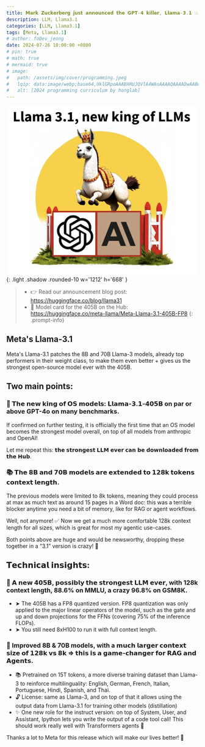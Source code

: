 ```yaml
---
title: 𝗠𝗮𝗿𝗸 𝗭𝘂𝗰𝗸𝗲𝗿𝗯𝗲𝗿𝗴 𝗷𝘂𝘀𝘁 𝗮𝗻𝗻𝗼𝘂𝗻𝗰𝗲𝗱 𝘁𝗵𝗲 𝗚𝗣𝗧-𝟰 𝗸𝗶𝗹𝗹𝗲𝗿, 𝗟𝗹𝗮𝗺𝗮-𝟯.𝟭 💥
description: LLM, Llama3.1
categories: [LLM, Llama3.1]
tags: [Meta, Llama3.1]
# author: foDev_jeong
date: 2024-07-26 10:00:00 +0800
# pin: true
# math: true
# mermaid: true
# image:
#   path: /assets/img/cover/programming.jpeg
#   lqip: data:image/webp;base64,UklGRpoAAABXRUJQVlA4WAoAAAAQAAAADwAABwAAQUxQSDIAAAARL0AmbZurmr57yyIiqE8oiG0bejIYEQTgqiDA9vqnsUSI6H+oAERp2HZ65qP/VIAWAFZQOCBCAAAA8AEAnQEqEAAIAAVAfCWkAALp8sF8rgRgAP7o9FDvMCkMde9PK7euH5M1m6VWoDXf2FkP3BqV0ZYbO6NA/VFIAAAA
#   alt: [2024 programming curriculum by honglab]
---
```




![ Overview of Llama 3.1 ](/assets/img/llm/New-King-Llama-31.jpeg){: .light .shadow .rounded-10 w='1212' h='668' }


> - 👉 Read our announcement blog post: <https://huggingface.co/blog/llama31>
> - 🤗 Model card for the 405B on the Hub: <https://huggingface.co/meta-llama/Meta-Llama-3.1-405B-FP8>
{: .prompt-info}

## Meta's Llama-3.1 

Meta's Llama-3.1 patches the 8B and 70B Llama-3 models, already top performers in their weight class, to make them even better + gives us the strongest open-source model ever with the 405B.

## Two main points:

### 🫅 𝗧𝗵𝗲 𝗻𝗲𝘄 𝗸𝗶𝗻𝗴 𝗼𝗳 𝗢𝗦 𝗺𝗼𝗱𝗲𝗹𝘀: 𝗟𝗹𝗮𝗺𝗮-𝟯.𝟭-𝟰𝟬𝟱𝗕 on par or above GPT-4o on many benchmarks. 

If confirmed on further testing, it is officially the first time that an OS model becomes the strongest model overall, on top of all models from anthropic and OpenAI! 

Let me repeat this: 𝘁𝗵𝗲 𝘀𝘁𝗿𝗼𝗻𝗴𝗲𝘀𝘁 𝗟𝗟𝗠 𝗲𝘃𝗲𝗿 𝗰𝗮𝗻 𝗯𝗲 𝗱𝗼𝘄𝗻𝗹𝗼𝗮𝗱𝗲𝗱 𝗳𝗿𝗼𝗺 𝘁𝗵𝗲 𝗛𝘂𝗯.

### 📚 𝗧𝗵𝗲 𝟴𝗕 𝗮𝗻𝗱 𝟳𝟬𝗕 𝗺𝗼𝗱𝗲𝗹𝘀 𝗮𝗿𝗲 𝗲𝘅𝘁𝗲𝗻𝗱𝗲𝗱 𝘁𝗼 𝟭𝟮𝟴𝗸 𝘁𝗼𝗸𝗲𝗻𝘀 𝗰𝗼𝗻𝘁𝗲𝘅𝘁 𝗹𝗲𝗻𝗴𝘁𝗵. 

The previous models were limited to 8k tokens, meaning they could process at max as much text as around 15 pages in a Word doc: this was a terrible blocker anytime you need a bit of memory, like for RAG or agent workflows. 

Well, not anymore! ✅ Now we get a much more comfortable 128k context length for all sizes, which is great for most my agentic use-cases.

Both points above are huge and would be newsworthy, dropping these together in a “3.1” version is crazy! 🤯

## 𝗧𝗲𝗰𝗵𝗻𝗶𝗰𝗮𝗹 𝗶𝗻𝘀𝗶𝗴𝗵𝘁𝘀:

### 🫅 𝗔 𝗻𝗲𝘄 𝟰𝟬𝟱𝗕, 𝗽𝗼𝘀𝘀𝗶𝗯𝗹𝘆 𝘁𝗵𝗲 𝘀𝘁𝗿𝗼𝗻𝗴𝗲𝘀𝘁 𝗟𝗟𝗠 𝗲𝘃𝗲𝗿, with 128k context length, 88.6% on MMLU, a crazy 96.8% on GSM8K.

- ➤ The 405B has a FP8 quantized version. FP8 quantization was only applied to the major linear operators of the model, such as the gate and up and down projections for the FFNs (covering 75% of the inference FLOPs).
- ➤ You still need 8xH100 to run it with full context length.


### 🦣 Improved 8B & 70B models, with a 𝗺𝘂𝗰𝗵 𝗹𝗮𝗿𝗴𝗲𝗿 𝗰𝗼𝗻𝘁𝗲𝘅𝘁 𝘀𝗶𝘇𝗲 𝗼𝗳 𝟭𝟮𝟴𝗸 𝘃𝘀 𝟴𝗸 ⇒ 𝘁𝗵𝗶𝘀 𝗶𝘀 𝗮 𝗴𝗮𝗺𝗲-𝗰𝗵𝗮𝗻𝗴𝗲𝗿 𝗳𝗼𝗿 𝗥𝗔𝗚 𝗮𝗻𝗱 𝗔𝗴𝗲𝗻𝘁𝘀.

- 📚 Pretrained on 15T tokens, a more diverse training dataset than Llama-3 to reinforce multilinguality: English, German, French, Italian, Portuguese, Hindi, Spanish, and Thai.
- 🔓 License: same as Llama-3, and on top of that it allows using the output data from Llama-3.1 for training other models (distillation)
- ✨ One new role for the instruct version: on top of System, User, and Assistant, Ipython lets you write the output of a code tool call! This should work really well with Transformers agents 🎉

Thanks a lot to Meta for this release which will make our lives better! 🤗


